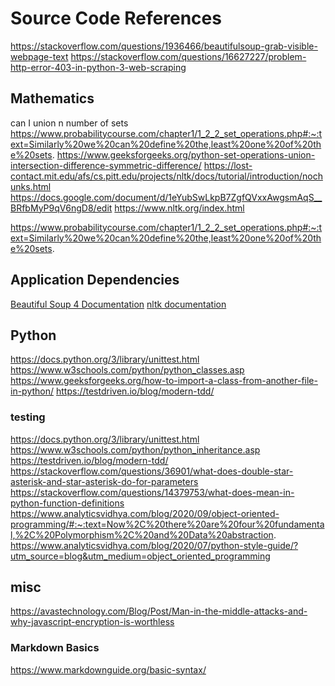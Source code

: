 # Source Code References

https://stackoverflow.com/questions/1936466/beautifulsoup-grab-visible-webpage-text
https://stackoverflow.com/questions/16627227/problem-http-error-403-in-python-3-web-scraping

## Mathematics

can I union n number of sets
https://www.probabilitycourse.com/chapter1/1_2_2_set_operations.php#:~:text=Similarly%20we%20can%20define%20the,least%20one%20of%20the%20sets.
https://www.geeksforgeeks.org/python-set-operations-union-intersection-difference-symmetric-difference/
https://lost-contact.mit.edu/afs/cs.pitt.edu/projects/nltk/docs/tutorial/introduction/nochunks.html
https://docs.google.com/document/d/1eYubSwLkpB7ZgfQVxxAwgsmAqS__BRfbMyP9qV6ngD8/edit
https://www.nltk.org/index.html

https://www.probabilitycourse.com/chapter1/1_2_2_set_operations.php#:~:text=Similarly%20we%20can%20define%20the,least%20one%20of%20the%20sets.
## Application Dependencies


<a href="https://www.crummy.com/software/BeautifulSoup/bs4/doc/">Beautiful Soup 4 Documentation</a>
<a href="https://www.nltk.org/">nltk documentation</a>



## Python

https://docs.python.org/3/library/unittest.html
https://www.w3schools.com/python/python_classes.asp
https://www.geeksforgeeks.org/how-to-import-a-class-from-another-file-in-python/
https://testdriven.io/blog/modern-tdd/
### testing

https://docs.python.org/3/library/unittest.html
https://www.w3schools.com/python/python_inheritance.asp
https://testdriven.io/blog/modern-tdd/
https://stackoverflow.com/questions/36901/what-does-double-star-asterisk-and-star-asterisk-do-for-parameters
https://stackoverflow.com/questions/14379753/what-does-mean-in-python-function-definitions
https://www.analyticsvidhya.com/blog/2020/09/object-oriented-programming/#:~:text=Now%2C%20there%20are%20four%20fundamental,%2C%20Polymorphism%2C%20and%20Data%20abstraction.
https://www.analyticsvidhya.com/blog/2020/07/python-style-guide/?utm_source=blog&utm_medium=object_oriented_programming


## misc

https://avastechnology.com/Blog/Post/Man-in-the-middle-attacks-and-why-javascript-encryption-is-worthless

### Markdown Basics
https://www.markdownguide.org/basic-syntax/